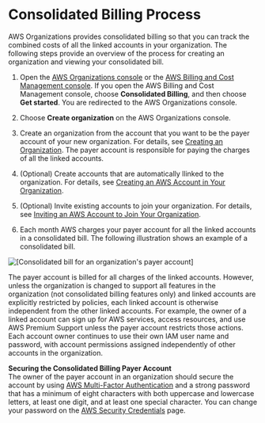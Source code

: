 # Consolidated Billing Process<a name="useconsolidatedbilling-procedure"></a>

AWS Organizations provides consolidated billing so that you can track the combined costs of all the linked accounts in your organization\. The following steps provide an overview of the process for creating an organization and viewing your consolidated bill\.

1. Open the [AWS Organizations console](https://console.aws.amazon.com/organizations/) or the [AWS Billing and Cost Management console](https://console.aws.amazon.com/billing/)\. If you open the AWS Billing and Cost Management console, choose **Consolidated Billing**, and then choose **Get started**\. You are redirected to the AWS Organizations console\.

1. Choose **Create organization** on the AWS Organizations console\.

1. Create an organization from the account that you want to be the payer account of your new organization\. For details, see [Creating an Organization](https://docs.aws.amazon.com/organizations/latest/userguide/orgs_manage_create.html)\. The payer account is responsible for paying the charges of all the linked accounts\.

1. \(Optional\) Create accounts that are automatically llinked to the organization\. For details, see [ Creating an AWS Account in Your Organization](https://docs.aws.amazon.com/organizations/latest/userguide/orgs_manage_accounts_create.html)\.

1. \(Optional\) Invite existing accounts to join your organization\. For details, see [ Inviting an AWS Account to Join Your Organization](https://docs.aws.amazon.com/organizations/latest/userguide/orgs_manage_accounts_invites.html)\.

1. Each month AWS charges your payer account for all the linked accounts in a consolidated bill\. The following illustration shows an example of a consolidated bill\.

![\[Consolidated bill for an organization's payer account\]](http://docs.aws.amazon.com/awsaccountbilling/latest/aboutv2/images/BillingBitsOfOrganizations.png)

The payer account is billed for all charges of the linked accounts\. However, unless the organization is changed to support all features in the organization \(not consolidated billing features only\) and linked accounts are explicitly restricted by policies, each linked account is otherwise independent from the other linked accounts\. For example, the owner of a linked account can sign up for AWS services, access resources, and use AWS Premium Support unless the payer account restricts those actions\. Each account owner continues to use their own IAM user name and password, with account permissions assigned independently of other accounts in the organization\.

**Securing the Consolidated Billing Payer Account**  
The owner of the payer account in an organization should secure the account by using [AWS Multi\-Factor Authentication](https://aws.amazon.com/mfa/) and a strong password that has a minimum of eight characters with both uppercase and lowercase letters, at least one digit, and at least one special character\. You can change your password on the [AWS Security Credentials](https://aws.amazon.com/security-credentials) page\.
